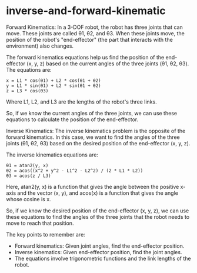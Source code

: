 # inverse-and-forward-kinematic


Forward Kinematics:
In a 3-DOF robot, the robot has three joints that can move. These joints are called θ1, θ2, and θ3. When these joints move, the position of the robot's "end-effector" (the part that interacts with the environment) also changes.

The forward kinematics equations help us find the position of the end-effector (x, y, z) based on the current angles of the three joints (θ1, θ2, θ3). The equations are:

```
x = L1 * cos(θ1) + L2 * cos(θ1 + θ2)
y = L1 * sin(θ1) + L2 * sin(θ1 + θ2)
z = L3 * cos(θ3)
```

Where L1, L2, and L3 are the lengths of the robot's three links.

So, if we know the current angles of the three joints, we can use these equations to calculate the position of the end-effector.

Inverse Kinematics:
The inverse kinematics problem is the opposite of the forward kinematics. In this case, we want to find the angles of the three joints (θ1, θ2, θ3) based on the desired position of the end-effector (x, y, z).

The inverse kinematics equations are:

```
θ1 = atan2(y, x)
θ2 = acos((x^2 + y^2 - L1^2 - L2^2) / (2 * L1 * L2))
θ3 = acos(z / L3)
```

Here, atan2(y, x) is a function that gives the angle between the positive x-axis and the vector (x, y), and acos(x) is a function that gives the angle whose cosine is x.

So, if we know the desired position of the end-effector (x, y, z), we can use these equations to find the angles of the three joints that the robot needs to move to reach that position.

The key points to remember are:
- Forward kinematics: Given joint angles, find the end-effector position.
- Inverse kinematics: Given end-effector position, find the joint angles.
- The equations involve trigonometric functions and the link lengths of the robot.
